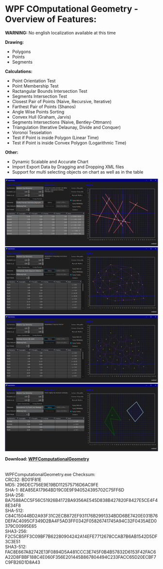 # WPF COmputational Geometry - Overview of Features:
**WARNING:** No english localization available at this time

**Drawing:**
* Polygons
* Points
* Segments

**Calculations:**
* Point Orientation Test
* Point Membership Test
* Ractangular Bounds Intersection Test
* Segments Intersection Test
* Closest Pair of Points (Naive, Recursive, Iterative)
* Farthest Pair of Points (Shanos)
* Angle Wise Points Sorting
* Convex Hull (Graham, Jarvis)
* Segments Intersections (Naive, Bentley-Ottmann)
* Triangulation (Iterative Delaunay, Divide and Conquer)
* Voronoi Tesselation
* Test if Point is inside Polygon (Linear Time)
* Test if Point is inside Convex Polygon (Logarithmic Time)

**Other:**
* Dynamic Scalable and Accurate Chart
* Import Export Data by Dragging and Dropping XML files
* Support for multi selecting objects on chart as well as in the table

![ComputationalGeometry1](/Images/2018-03-26_152504.png?raw=true "ComputationalGeometry1")
![ComputationalGeometry2](/Images/2018-03-26_152645.png?raw=true "ComputationalGeometry2")
![ComputationalGeometry3](/Images/2018-03-26_152713.png?raw=true "ComputationalGeometry3")
![ComputationalGeometry4](/Images/2018-03-26_152916.png?raw=true "ComputationalGeometry4")

<b>Download: [WPFComputationalGeometry](https://github.com/rvnlord/ComputationalGeometry/releases/download/v1.00/WPFComputationalGeometry.zip)</b> <br />
<br /><br />
WPFComputationalGeometry.exe Checksum:<br />
CRC32: BD01F81E<br />
MD5: 296DEC756E9E19BD112575716D6AC9FE<br />
SHA-1: 8EA85EA17964BD19C0E9F940524395702C75FF6D<br />
SHA-256: BA7588ACC5F56C51926B4172BA9356AE545D838B427820F8427E5CE4F48E34F8<br />
SHA-512: C84C15044BD2A93F31C2ECB872EF931176B2991334BDD6BE7420E031B76DEFAC4095CF349D2BA4F5AD3FF0342F05826741745A94C32F0435AED0379C00995E65<br />
SHA3-256: F2C5CB5FF3C09BF7B62280904242A14EFE7712678CCAB7B6AB1542D5DF3C3E51<br />
SHA3-512: FAC8E667A82742E13F0894D5A481CCC3E745F0B4B57832D6153F42FAC6A22D8FBBF188C4E060F356E201445B867804494C233FACC65D20ECBF7C9FB26D1D8A43<br />










